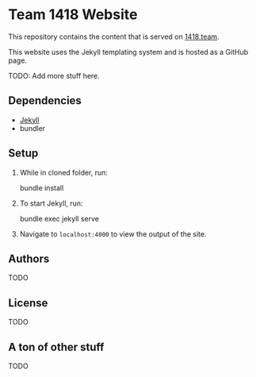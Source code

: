 # Team 1418 Website
This repository contains the content that is served on [1418.team](http://1418.team).

This website uses the Jekyll templating system and is hosted as a GitHub page.

TODO: Add more stuff here.

## Dependencies
* [Jekyll](https://jekyllrb.com)
* bundler

## Setup
1. While in cloned folder, run:

    bundle install

2. To start Jekyll, run:

    bundle exec jekyll serve

3. Navigate to `localhost:4000` to view the output of the site.

## Authors
TODO

## License
TODO

## A ton of other stuff
TODO